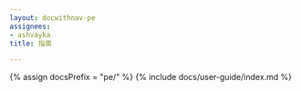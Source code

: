 ```yaml
---
layout: docwithnav-pe
assignees:
- ashvayka
title: 指南

---
```


{% assign docsPrefix = "pe/" %}
{% include docs/user-guide/index.md %}